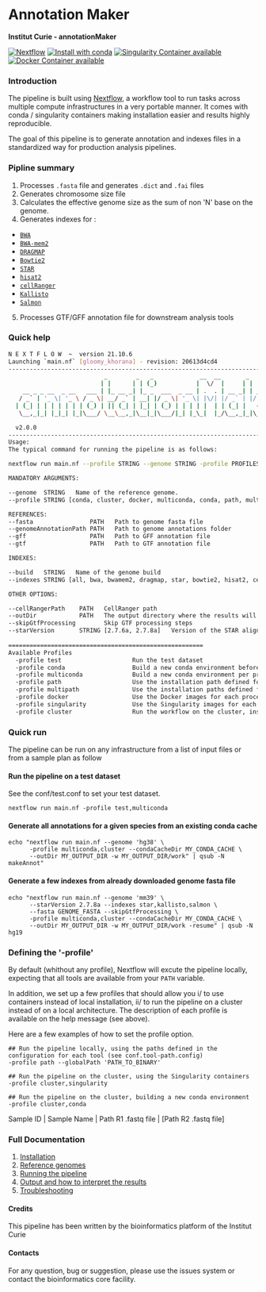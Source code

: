 # Annotation Maker

**Institut Curie - annotationMaker**

[![Nextflow](https://img.shields.io/badge/nextflow-%E2%89%A50.32.0-brightgreen.svg)](https://www.nextflow.io/)
[![Install with conda](https://img.shields.io/badge/install%20with-conda-brightgreen.svg)](https://conda.anaconda.org/anaconda)
[![Singularity Container available](https://img.shields.io/badge/singularity-available-7E4C74.svg)](https://singularity.lbl.gov/)
[![Docker Container available](https://img.shields.io/badge/docker-available-003399.svg)](https://www.docker.com/)

### Introduction

The pipeline is built using [Nextflow](https://www.nextflow.io), a workflow tool to run tasks across multiple compute infrastructures in a very portable manner. 
It comes with conda / singularity containers making installation easier and results highly reproducible.

The goal of this pipeline is to generate annotation and indexes files in a standardized way for production analysis pipelines.

### Pipline summary

1. Processes `.fasta` file and generates `.dict` and `.fai` files
2. Generates chromosome size file
3. Calculates the effective genome size as the sum of non 'N' base on the genome.
4. Generates indexes for :
- [`BWA`](http://bio-bwa.sourceforge.net/)
- [`BWA-mem2`](https://github.com/bwa-mem2/bwa-mem2)
- [`DRAGMAP`](https://github.com/Illumina/DRAGMAP)
- [`Bowtie2`](http://bowtie-bio.sourceforge.net/bowtie2/index.shtml) 
- [`STAR`](https://github.com/alexdobin/STAR)
- [`hisat2`](http://ccb.jhu.edu/software/hisat2/index.shtml)
- [`cellRanger`](https://support.10xgenomics.com/single-cell-gene-expression/software/pipelines/latest/what-is-cell-ranger)
- [`Kallisto`](https://pachterlab.github.io/kallisto/about)
- [`Salmon`](https://combine-lab.github.io/salmon/)
5. Processes GTF/GFF annotation file for downstream analysis tools

### Quick help

```bash
N E X T F L O W  ~  version 21.10.6
Launching `main.nf` [gloomy_khorana] - revision: 20613d4cd4
------------------------------------------------------------------------
                           _        _   _             __  __       _  
                          | |      | | (_)           |  \/  |     | |
    __ _ _ __  _ __   ___ | |_ __ _| |_ _  ___  _ __ | .  . | __ _| | _____ _ __ 
   / _` | '_ \| '_ \ / _ \| __/ _` | __| |/ _ \| '_ \| |\/| |/ _` | |/ / _ \ '__|
  | (_| | | | | | | | (_) | || (_| | |_| | (_) | | | | |  | | (_| |   <  __/ |   
   \__,_|_| |_|_| |_|\___/ \__\__,_|\__|_|\___/|_| |_\_|  |_/\__,_|_|\_\___|_| 

  v2.0.0
------------------------------------------------------------------------
Usage:
The typical command for running the pipeline is as follows:

nextflow run main.nf --profile STRING --genome STRING -profile PROFILES

MANDATORY ARGUMENTS:

--genome  STRING   Name of the reference genome.
--profile STRING [conda, cluster, docker, multiconda, conda, path, multipath, singularity]  Configuration profile to use. Can use multiple (comma separated).

REFERENCES:
--fasta                PATH   Path to genome fasta file
--genomeAnnotationPath PATH   Path to genome annotations folder
--gff                  PATH   Path to GFF annotation file
--gtf                  PATH   Path to GTF annotation file

INDEXES:

--build   STRING   Name of the genome build
--indexes STRING [all, bwa, bwamem2, dragmap, star, bowtie2, hisat2, cellranger, kallisto, salmon, none]  Genome indexes to generate

OTHER OPTIONS:

--cellRangerPath    PATH   CellRanger path
--outDir            PATH   The output directory where the results will be saved
--skipGtfProcessing        Skip GTF processing steps
--starVersion       STRING [2.7.6a, 2.7.8a]   Version of the STAR aligned to use
			  
=======================================================
Available Profiles
  -profile test                    Run the test dataset
  -profile conda                   Build a new conda environment before running the pipeline. Use `--condaCacheDir` to define the conda cache path
  -profile multiconda              Build a new conda environment per process before running the pipeline. Use `--condaCacheDir` to define the conda cache path
  -profile path                    Use the installation path defined for all tools. Use `--globalPath` to define the insallation path
  -profile multipath               Use the installation paths defined for each tool. Use `--globalPath` to define the insallation path
  -profile docker                  Use the Docker images for each process
  -profile singularity             Use the Singularity images for each process. Use `--singularityPath` to define the insallation path
  -profile cluster                 Run the workflow on the cluster, instead of locally
```

### Quick run

The pipeline can be run on any infrastructure from a list of input files or from a sample plan as follow

#### Run the pipeline on a test dataset
See the conf/test.conf to set your test dataset.

```
nextflow run main.nf -profile test,multiconda
```

#### Generate all annotations for a given species from an existing conda cache

```
echo "nextflow run main.nf --genome 'hg38' \
      -profile multiconda,cluster --condaCacheDir MY_CONDA_CACHE \
      --outDir MY_OUTPUT_DIR -w MY_OUTPUT_DIR/work" | qsub -N makeAnnot"
```

#### Generate a few indexes from already downloaded genome fasta file

```
echo "nextflow run main.nf --genome 'mm39' \
      --starVersion 2.7.8a --indexes star,kallisto,salmon \
      --fasta GENOME_FASTA --skipGtfProcessing \
      -profile multiconda,cluster --condaCacheDir MY_CONDA_CACHE \
      --outDir MY_OUTPUT_DIR -w MY_OUTPUT_DIR/work -resume" | qsub -N hg19
```

### Defining the '-profile'

By default (whithout any profile), Nextflow will excute the pipeline locally, expecting that all tools are available from your `PATH` variable.

In addition, we set up a few profiles that should allow you i/ to use containers instead of local installation, ii/ to run the pipeline on a cluster instead of on a local architecture.
The description of each profile is available on the help message (see above).

Here are a few examples of how to set the profile option.

```
## Run the pipeline locally, using the paths defined in the configuration for each tool (see conf.tool-path.config)
-profile path --globalPath 'PATH_TO_BINARY'

## Run the pipeline on the cluster, using the Singularity containers
-profile cluster,singularity

## Run the pipeline on the cluster, building a new conda environment
-profile cluster,conda

```

Sample ID | Sample Name | Path R1 .fastq file | [Path R2 .fastq file]

### Full Documentation

1. [Installation](docs/installation.md)
2. [Reference genomes](docs/referenceGenomes.md)
3. [Running the pipeline](docs/usage.md)
4. [Output and how to interpret the results](docs/output.md)
5. [Troubleshooting](docs/troubleshooting.md)

#### Credits

This pipeline has been written by the bioinformatics platform of the Institut Curie

#### Contacts

For any question, bug or suggestion, please use the issues system or contact the bioinformatics core facility.

